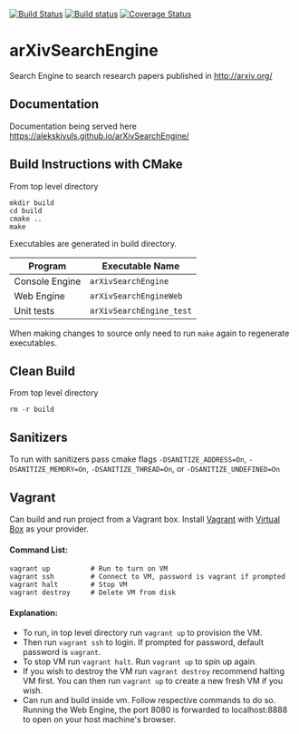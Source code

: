 [![Build Status](https://travis-ci.org/alekskivuls/arXivSearchEngine.svg?branch=master)](https://travis-ci.org/alekskivuls/arXivSearchEngine) [![Build status](https://ci.appveyor.com/api/projects/status/anywctclrbair138/branch/master?svg=true)](https://ci.appveyor.com/project/alekskivuls/arxivsearchengine/branch/master) [![Coverage Status](https://coveralls.io/repos/github/alekskivuls/arXivSearchEngine/badge.svg?branch=master)](https://coveralls.io/github/alekskivuls/arXivSearchEngine?branch=master)
# arXivSearchEngine
Search Engine to search research papers published in http://arxiv.org/

## Documentation
Documentation being served here https://alekskivuls.github.io/arXivSearchEngine/

## Build Instructions with CMake
From top level directory
```
mkdir build
cd build
cmake ..
make
```
Executables are generated in build directory.

| Program 	 | Executable Name    	    |
| -------------- | ------------------------ |
| Console Engine | `arXivSearchEngine`	    |
| Web Engine	 | `arXivSearchEngineWeb`   |
| Unit tests     | `arXivSearchEngine_test` |

When making changes to source only need to run `make` again to regenerate executables.

## Clean Build
From top level directory
```
rm -r build
```

## Sanitizers
To run with sanitizers pass cmake flags `-DSANITIZE_ADDRESS=On`, `-DSANITIZE_MEMORY=On`, `-DSANITIZE_THREAD=On`, or `-DSANITIZE_UNDEFINED=On`

## Vagrant
Can build and run project from a Vagrant box.
Install [Vagrant](https://www.vagrantup.com/) with [Virtual Box](https://www.virtualbox.org/) as your provider.
#### Command List:
```
vagrant up  		# Run to turn on VM
vagrant ssh 		# Connect to VM, password is vagrant if prompted
vagrant halt 		# Stop VM
vagrant destroy 	# Delete VM from disk
```
#### Explanation: 
* To run, in top level directory run `vagrant up` to provision the VM.
* Then run `vagrant ssh` to login. If prompted for password, default password is `vagrant`.
* To stop VM run `vagrant halt`. Run `vagrant up` to spin up again.
* If you wish to destroy the VM run `vagrant destroy` recommend halting VM first. You can then run `vagrant up` to create a new fresh VM if you wish.
* Can run and build inside vm. Follow respective commands to do so. Running the Web Engine, the port 8080 is forwarded to localhost:8888 to open on your host machine's browser.
